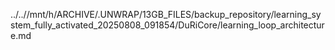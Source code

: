 ../..//mnt/h/ARCHIVE/.UNWRAP/13GB_FILES/backup_repository/learning_system_fully_activated_20250808_091854/DuRiCore/learning_loop_architecture.md